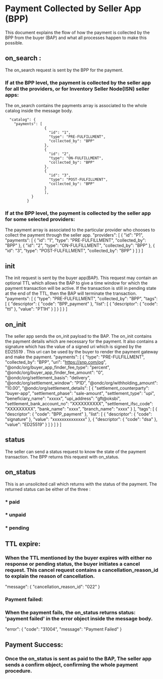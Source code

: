 # Payment Collected by Seller App (BPP)
This document explains the flow of how the payment is collected by the BPP from the buyer (BAP) and what all processes happen to make this possible. 

## on_search :
The on_search request is sent by the BPP for the payment.
### If at the BPP level, the payment is collected by the seller app for all the providers, or for Inventory Seller Node(ISN) seller apps:
The on_search contains the payments array is associated to the whole catalog inside the message body.
```"message": {
  "catalog": {
    "payments": [
                  {
                    "id": "1",
                    "type": "PRE-FULFILLMENT",
                    "collected_by": "BPP"
                  },
                  {
                    "id": "2",
                    "type": "ON-FULFILLMENT",
                    "collected_by": "BPP"
                  },
                  {
                    "id": "3",
                    "type": "POST-FULFILLMENT",
                    "collected_by": "BPP"
                  }
                  ],
            }
          }
```
### If at the BPP level, the payment is collected by the seller app for some selected providers:
The payment array is associated to the particular provider who chooses to collect the payment through the seller app. 
"providers": [
              {
                "id": "P1",
                "payments": [
                              {
                                "id": "1",
                                "type": "PRE-FULFILLMENT",
                                "collected_by": "BPP"
                              },
                              {
                                "id": "2",
                                "type": "ON-FULFILLMENT",
                                "collected_by": "BPP"
                              },
                              {
                                "id": "3",
                                "type": "POST-FULFILLMENT",
                                "collected_by": "BPP"
                              }
                            ]
              }
            ]
## init
The init request is sent by the buyer app(BAP). This request may contain an optional TTL which allows the BAP to give a time window for which the payment transaction will be active. If the transaction is still in pending state at the end of the TTL, then the BAP will terminate the transaction.
"payments": [
              {
                "type": "PRE-FULFILLMENT",
                "collected_by": "BPP",
                "tags": [
                          {
                            "descriptor": {
                                            "code": "BPP_payment"
                                          },
                            "list": [
                                      {
                                        "descriptor": {
                                                        "code": "ttl"
                                                      },
                                        "value": "PT1H"
                                      }
                                    ]
                          }
                        ]
              }
            ]

## on_init
The seller app sends the on_init payload to the BAP. The on_init contains the payment details which are necessary for the payment. It also contains a signature which has the value of a signed uri which is signed by the ED25519 . This uri can be used by the buyer to render the payment gateway and make the payment.
"payments": [
        {
          "type": "PRE-FULFILLMENT",
          "collected_by": "BPP",
          "uri": "https://snp.com/pg",
          "@ondc/org/buyer_app_finder_fee_type": "percent",
          "@ondc/org/buyer_app_finder_fee_amount": "0",
          "@ondc/org/settlement_basis": "delivery",
          "@ondc/org/settlement_window": "P1D",
          "@ondc/org/withholding_amount": "10.00",
          "@ondc/org/settlement_details": [
            {
              "settlement_counterparty": "buyer-app",
              "settlement_phase": "sale-amount",
              "settlement_type": "upi",
              "beneficiary_name": "xxxxx",
              "upi_address": "gft@oksbi",
              "settlement_bank_account_no": "XXXXXXXXXX",
              "settlement_ifsc_code": "XXXXXXXXX",
              "bank_name": "xxxx",
              "branch_name": "xxxx"
            }
          ],
          "tags": [
            {
              "descriptor": {
                "code": "BPP_payment"
              },
              "list": [
                {
                  "descriptor": {
                    "code": "signature"
                  },
                  "value": "xxxxxxxxxxxxxx"
                },
                {
                  "descriptor": {
                    "code": "dsa"
                  },
                  "value": "ED25519"
                }
              ]
            }
          ]
        }
      ]

## status
The seller can send a status request to know the state of the payment transaction. The BPP returns this request with on_status.

## on_status 
This is an unsolicited call which returns with the status of the payment. The returned status can be either of the three : 
### * paid
### * unpaid
### * pending

## TTL expire: 
### When the TTL mentioned by the buyer expires with either no response or pending status, the buyer initiates a cancel request. This cancel request contains a cancellation_reason_id to explain the reason of cancellation.
 "message": {
             "cancellation_reason_id": "022"
            }
### Payment failed:
### When the payment fails, the on_status returns status: 'payment failed'  in the error object inside the message body.
"error": {
          "code": "31004",
          "message": "Payment Failed"
         }
## Payment Success: 
### Once the on_status is sent as paid to the BAP, The seller app sends a confirm object, confirming the whole payment procedure.


